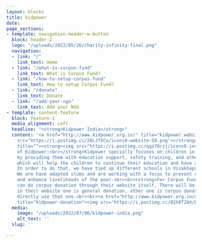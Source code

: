 ```yaml
---
layout: blocks
title: kidpower
date: 
page_sections:
- template: navigation-header-w-button
  block: header-2
  logo: "/uploads/2022/05/26/charity-infinity-final.png"
  navigation:
  - link: "/"
    link_text: Home
  - link: "/what-is-corpus-fund"
    link_text: What is Corpus Fund?
  - link: "/how-to-setup-corpus-fund"
    link_text: How to setup Corpus Fund?
  - link: "/donate"
    link_text: Donate
  - link: "/add-your-ngo"
    link_text: Add your NGO
- template: content-feature
  block: feature-1
  media_alignment: Left
  headline: "<strong>Kidpower India</strong>"
  content: '<a href="http://www.kidpower.org.in/" title="kidpower website"><strong><img
    src="https://i.postimg.cc/26LJfXCn/icons8-website-50.png"></strong></a><a href=""
    title=""><strong><img src="https://i.postimg.cc/qqz70rzj/icons8-instagram-48.png"></strong></a><strong><br><br>Purpose
    of Kidpower:<br></strong>Kidpower specially focuses on children in difficult situations
    by providing them with education support, safety training, and other intervention
    which will help the children to continue their education and have a better future.
    In order to do that, we have tied up different schools in Visakhapatnam area.
    We are have adapted slums and are working with a focus to prevent child labour
    and enhance livelihoods of the poor.<br><br><strong>For Corpus Funding : </strong>We
    can do corpus donation through their website itself, There will be two columns
    in their website one is general donation, other one is corpus donation, we can
    directly use that one.<br><br><a href="http://www.kidpower.org.in/donate.php"
    title="kidpower-donation"><img src="https://i.postimg.cc/02h0T2bX/Donate-Now-3.png"></a>'
  media:
    image: "/uploads/2022/07/06/kidpower-india.png"
    alt_text: ''
  slug: ''

---
```

